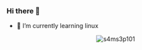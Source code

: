 ### Hi there 👋

- 🌱 I’m currently learning linux

<p align="center"> <img src="https://github-readme-stats.vercel.app/api?username=s4ms3p101&show_icons=true&theme=gruvbox" alt="s4ms3p101" />

